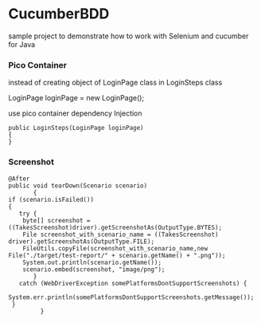 # CucumberBDD
sample project to demonstrate how to work with Selenium and cucumber for Java

### Pico Container
instead of creating object of LoginPage class in LoginSteps class

LoginPage loginPage = new LoginPage();

use pico container dependency Injection
```
public LoginSteps(LoginPage loginPage)
{   
}
```

### Screenshot
```
@After
public void tearDown(Scenario scenario)
       {
if (scenario.isFailed())
{
   try {
    byte[] screenshot = ((TakesScreenshot)driver).getScreenshotAs(OutputType.BYTES);
    File screenshot_with_scenario_name = ((TakesScreenshot) driver).getScreenshotAs(OutputType.FILE);
    FileUtils.copyFile(screenshot_with_scenario_name,new File("./target/test-report/" + scenario.getName() + ".png"));
    System.out.println(scenario.getName());
    scenario.embed(screenshot, "image/png");
       } 
   catch (WebDriverException somePlatformsDontSupportScreenshots) {
    System.err.println(somePlatformsDontSupportScreenshots.getMessage());
 }     
         }
```
